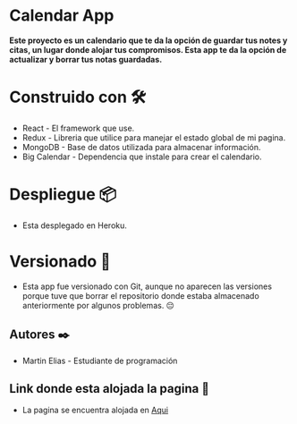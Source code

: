 # Calendar App

**Este proyecto es un calendario que te da la opción de guardar tus notes y citas, un lugar donde alojar tus compromisos. Esta app te da la opción de actualizar y borrar tus notas guardadas.**

# Construido con 🛠️

- React - El framework que use.
- Redux - Libreria que utilice para manejar el estado global de mi pagina.
- MongoDB - Base de datos utilizada para almacenar información.
- Big Calendar - Dependencia que instale para crear el calendario.

# Despliegue 📦

- Esta desplegado en Heroku.

# Versionado 📌

- Esta app fue versionado con Git, aunque no aparecen las versiones porque tuve que borrar el repositorio donde estaba almacenado anteriormente por algunos problemas. 😔

## Autores ✒️

- Martin Elias - Estudiante de programación

## Link donde esta alojada la pagina 🤠

- La pagina se encuentra alojada en [Aqui](https://calendar-backend-martin.herokuapp.com)
